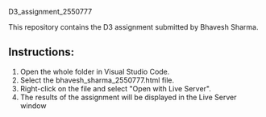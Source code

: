 D3_assignment_2550777

This repository contains the D3 assignment submitted by Bhavesh Sharma.

## Instructions:

1. Open the whole folder in Visual Studio Code.
2. Select the bhavesh_sharma_2550777.html file.
3. Right-click on the file and select "Open with Live Server".
4. The results of the assignment will be displayed in the Live Server window
